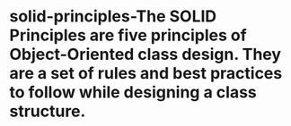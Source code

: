 # solid-principles-The SOLID Principles are five principles of Object-Oriented class design. They are a set of rules and best practices to follow while designing a class structure.
